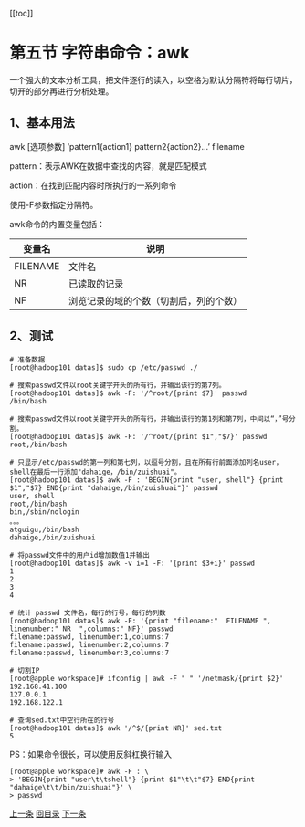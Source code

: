 [[toc]]

# 第五节 字符串命令：awk

一个强大的文本分析工具，把文件逐行的读入，以空格为默认分隔符将每行切片，切开的部分再进行分析处理。



## 1、基本用法

awk [选项参数] ‘pattern1{action1} pattern2{action2}...’ filename<br/>

pattern：表示AWK在数据中查找的内容，就是匹配模式<br/>

action：在找到匹配内容时所执行的一系列命令<br/>

使用-F参数指定分隔符。<br/>

awk命令的内置变量包括：

| 变量名   | 说明                                   |
| -------- | -------------------------------------- |
| FILENAME | 文件名                                 |
| NR       | 已读取的记录                           |
| NF       | 浏览记录的域的个数（切割后，列的个数） |



## 2、测试

```shell
# 准备数据
[root@hadoop101 datas]$ sudo cp /etc/passwd ./

# 搜索passwd文件以root关键字开头的所有行，并输出该行的第7列。
[root@hadoop101 datas]$ awk -F: '/^root/{print $7}' passwd 
/bin/bash

# 搜索passwd文件以root关键字开头的所有行，并输出该行的第1列和第7列，中间以“，”号分割。
[root@hadoop101 datas]$ awk -F: '/^root/{print $1","$7}' passwd 
root,/bin/bash

# 只显示/etc/passwd的第一列和第七列，以逗号分割，且在所有行前面添加列名user，shell在最后一行添加"dahaige，/bin/zuishuai"。
[root@hadoop101 datas]$ awk -F : 'BEGIN{print "user, shell"} {print $1","$7} END{print "dahaige,/bin/zuishuai"}' passwd
user, shell
root,/bin/bash
bin,/sbin/nologin
。。。
atguigu,/bin/bash
dahaige,/bin/zuishuai

# 将passwd文件中的用户id增加数值1并输出
[root@hadoop101 datas]$ awk -v i=1 -F: '{print $3+i}' passwd
1
2
3
4

# 统计 passwd 文件名，每行的行号，每行的列数
[root@hadoop101 datas]$ awk -F: '{print "filename:"  FILENAME ", linenumber:" NR  ",columns:" NF}' passwd 
filename:passwd, linenumber:1,columns:7
filename:passwd, linenumber:2,columns:7
filename:passwd, linenumber:3,columns:7

# 切割IP
[root@apple workspace]# ifconfig | awk -F " " '/netmask/{print $2}'
192.168.41.100
127.0.0.1
192.168.122.1

# 查询sed.txt中空行所在的行号
[root@hadoop101 datas]$ awk '/^$/{print NR}' sed.txt 
5
```



PS：如果命令很长，可以使用反斜杠换行输入

```shell
[root@apple workspace]# awk -F : \
> 'BEGIN{print "user\t\tshell"} {print $1"\t\t"$7} END{print "dahaige\t\t/bin/zuishuai"}' \
> passwd
```

[上一条](verse05-04-cut.html) [回目录](verse05-00-index.html) [下一条](verse05-06-sort.html)

